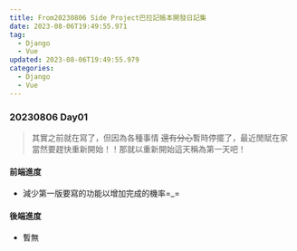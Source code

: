 ```yaml
---
title: From20230806 Side Project巴拉記帳本開發日記集
date: 2023-08-06T19:49:55.971
tag:
  - Django
  - Vue
updated: 2023-08-06T19:49:55.979
categories:
  - Django
  - Vue
---
```

### 20230806 Day01

>其實之前就在寫了，但因為各種事情 ~~還有分心~~暫時停擺了，最近閒賦在家當然要趕快重新開始！！那就以重新開始這天稱為第一天吧！

#### 前端進度

- 減少第一版要寫的功能以增加完成的機率=_=

#### 後端進度

- 暫無




